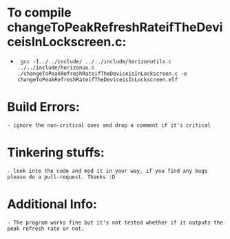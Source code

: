 # To compile changeToPeakRefreshRateifTheDeviceisInLockscreen.c:
- ``` gcc -I../../include/ ../../include/horizonutils.c ../../include/horizonux.c ./changeToPeakRefreshRateifTheDeviceisInLockscreen.c -o changeToPeakRefreshRateifTheDeviceisInLockscreen.elf```

# Build Errors:
    - ignore the non-critical ones and drop a comment if it's critical

# Tinkering stuffs:
    - look into the code and mod it in your way, if you find any bugs please do a pull-request. Thanks :D

# Additional Info:
    - The program works fine but it's not tested whether if it outputs the peak refresh rate or not.